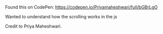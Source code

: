 Found this on CodePen: 
https://codepen.io/Priyamaheshwari/full/bGBrLgO 

Wanted to understand how the scrolling works in the js

Credit to Priya Maheshwari.
